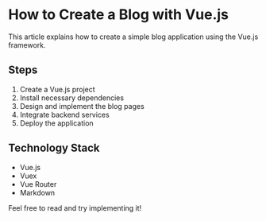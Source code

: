 # How to Create a Blog with Vue.js

This article explains how to create a simple blog application using the Vue.js framework.

## Steps

1. Create a Vue.js project
2. Install necessary dependencies
3. Design and implement the blog pages
4. Integrate backend services
5. Deploy the application

## Technology Stack

- Vue.js
- Vuex
- Vue Router
- Markdown

Feel free to read and try implementing it!
